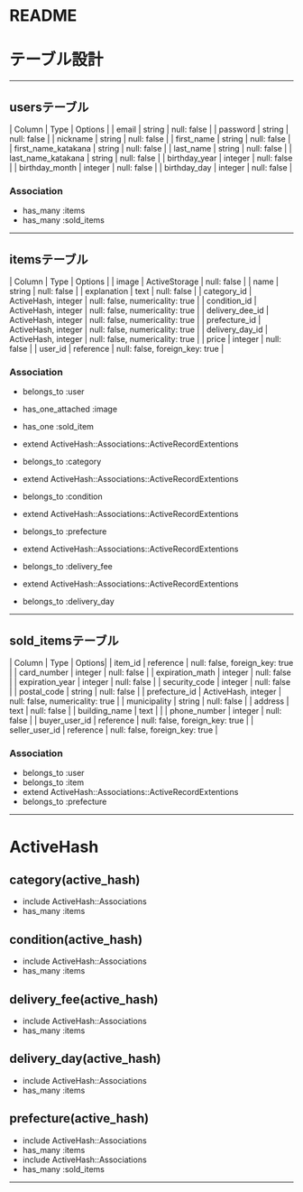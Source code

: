 # README

# テーブル設計
***
## usersテーブル
 
| Column              | Type    | Options     |
| email               | string  | null: false |
| password            | string  | null: false |
| nickname            | string  | null: false |
| first_name          | string  | null: false |
| first_name_katakana | string  | null: false |
| last_name           | string  | null: false |
| last_name_katakana  | string  | null: false |
| birthday_year       | integer | null: false |
| birthday_month      | integer | null: false |
| birthday_day        | integer | null: false |

### Association

- has_many :items
- has_many :sold_items
***
## itemsテーブル

| Column             | Type                | Options                         |
| image              | ActiveStorage       | null: false                     |
| name               | string              | null: false                     |
| explanation        | text                | null: false                     |
| category_id        | ActiveHash, integer | null: false, numericality: true |
| condition_id       | ActiveHash, integer | null: false, numericality: true |
| delivery_dee_id    | ActiveHash, integer | null: false, numericality: true |
| prefecture_id      | ActiveHash, integer | null: false, numericality: true |
| delivery_day_id    | ActiveHash, integer | null: false, numericality: true |
| price              | integer             | null: false                     |
| user_id            | reference           | null: false, foreign_key: true  |

### Association
- belongs_to       :user
- has_one_attached :image
- has_one          :sold_item

- extend ActiveHash::Associations::ActiveRecordExtentions
- belongs_to :category
- extend ActiveHash::Associations::ActiveRecordExtentions
- belongs_to :condition 
- extend ActiveHash::Associations::ActiveRecordExtentions
- belongs_to :prefecture
- extend ActiveHash::Associations::ActiveRecordExtentions
- belongs_to :delivery_fee 
- extend ActiveHash::Associations::ActiveRecordExtentions
- belongs_to :delivery_day
***
## sold_itemsテーブル

| Column          | Type                | Options|
| item_id         | reference           | null: false, foreign_key: true  |
| card_number     | integer             | null: false                     |
| expiration_math | integer             | null: false                     |
| expiration_year | integer             | null: false                     |
| security_code   | integer             | null: false                     |
| postal_code     | string              | null: false                     |
| prefecture_id   | ActiveHash, integer | null: false, numericality: true |
| municipality    | string              | null: false                     |
| address         | text                | null: false                     |
| building_name   | text                |                                 |
| phone_number    | integer             | null: false                     |
| buyer_user_id   | reference           | null: false, foreign_key: true  |
| seller_user_id  | reference           | null: false, foreign_key: true  |

### Association

- belongs_to :user
- belongs_to :item
- extend ActiveHash::Associations::ActiveRecordExtentions
- belongs_to :prefecture

***
# ActiveHash

## category(active_hash)
- include ActiveHash::Associations
- has_many :items
## condition(active_hash)
- include ActiveHash::Associations
- has_many :items
## delivery_fee(active_hash)
- include ActiveHash::Associations
- has_many :items
## delivery_day(active_hash)
- include ActiveHash::Associations
- has_many :items
## prefecture(active_hash)
- include ActiveHash::Associations
- has_many :items
- include ActiveHash::Associations
- has_many :sold_items
***
